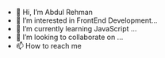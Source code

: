 - 👋 Hi, I’m Abdul Rehman
- 👀 I’m interested in FrontEnd Development...
- 🌱 I’m currently learning JavaScript ...
- 💞️ I’m looking to collaborate on ...
- 📫 How to reach me 

<!---
abdul-rehman729/abdul-rehman729 is a ✨ special ✨ repository because its `README.md` (this file) appears on your GitHub profile.
You can click the Preview link to take a look at your changes.
--->
